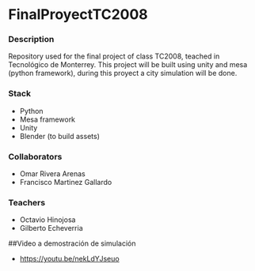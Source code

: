 # FinalProyectTC2008
### Description
Repository used for the final project of class TC2008, teached in Tecnológico de Monterrey. 
This project will be built using unity and mesa (python framework), during this proyect a city simulation will be done. 

### Stack
- Python
- Mesa framework
- Unity
- Blender (to build assets)

### Collaborators
- Omar Rivera Arenas
- Francisco Martinez Gallardo

### Teachers
- Octavio Hinojosa
- Gilberto Echeverria

##Video a demostración de simulación
- https://youtu.be/nekLdYJseuo
